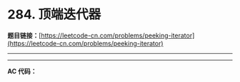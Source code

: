 # 284. 顶端迭代器

**题目链接：**[https://leetcode-cn.com/problems/peeking-iterator](https://leetcode-cn.com/problems/peeking-iterator)

---

<Cards card="leetcode_284_peeking-iterator"></Cards>

---

**AC 代码：**

```java

```